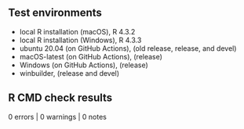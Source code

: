 ## Test environments
* local R installation (macOS), R 4.3.2
* local R installation (Windows), R 4.3.3
* ubuntu 20.04 (on GitHub Actions), (old release, release, and devel)
* macOS-latest (on GitHub Actions), (release)
* Windows (on GitHub Actions), (release)
* winbuilder, (release and devel)

## R CMD check results

0 errors | 0 warnings | 0 notes
